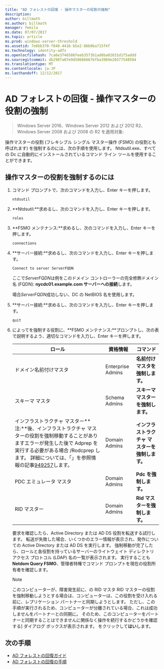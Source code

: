 ```yaml
---
title: "AD フォレストの回復 - 操作マスターの役割の強制"
description: 
author: billmath
ms.author: billmath
manager: femila
ms.date: 07/07/2017
ms.topic: article
ms.prod: windows-server-threshold
ms.assetid: 7e6bb370-f840-4416-b5e2-86b0ba715f4f
ms.technology: identity-adfs
ms.openlocfilehash: 7ca6e3746586feeb3573b1ad6ba02831d1f5addd
ms.sourcegitcommit: db290fa07e9d50686667bfba3969e20377548504
ms.translationtype: MT
ms.contentlocale: ja-JP
ms.lasthandoff: 12/12/2017
---
```

# <a name="ad-forest-recovery---seizing-an-operations-master-role"></a>AD フォレストの回復 - 操作マスターの役割の強制  

>Windows Server 2016、Windows Server 2012 および 2012 R2、Windows Server 2008 および 2008 の R2 を適用対象:

 操作マスターの役割 (フレキシブル シングル マスター操作 (FSMO) の役割とも呼ばれます) を強制するのには、次の手順を使用します。 Ntdsutil.exe、すべての Dc に自動的にインストールされているコマンド ライン ツールを使用することができます。  
  
## <a name="to-seize-an-operations-master-role"></a>操作マスターの役割を強制するのには  
  
1.  コマンド プロンプトで、次のコマンドを入力し、Enter キーを押します。  
  
    ```  
    ntdsutil  
    ```  
  
2.  **Ntdsutil:**求めるし、次のコマンドを入力し、Enter キーを押します。  
  
    ```  
    roles  
    ```  
  
3.  **FSMO メンテナンス:**求めるし、次のコマンドを入力し、Enter キーを押します。  
  
    ```  
    connections  
    ```  
  
4.  **サーバー接続:**求めるし、次のコマンドを入力し、Enter キーを押します。  
  
    ```  
    Connect to server ServerFQDN  
    ```  
  
     ここで*ServerFQDN*は例をこのドメイン コントローラーの完全修飾ドメイン名 (FQDN): **nycdc01.example.com サーバーへの接続**します。  
  
     場合*ServerFQDN*成功しない、DC の NetBIOS 名を使用します。  
  
5.  **サーバー接続:**求めるし、次のコマンドを入力し、Enter キーを押します。  
  
    ```  
    quit  
    ```  
  
6.  によってを強制する役割に、**FSMO メンテナンス:**プロンプトし、次の表で説明するよう、適切なコマンドを入力し、Enter キーを押します。  
  
    |ロール|資格情報|コマンド|  
    |----------|-----------------|-------------|  
    |ドメイン名前付けマスタ|Enterprise Admins|**名前付けマスタを強制します。**|  
    |スキーマ マスタ|Schema Admins|**スキーマ マスターを強制します。**|  
    |インフラストラクチャ マスター**注:**後、インフラストラクチャ マスターの役割を強制移動することがありますエラーが発生した後で Adprep を実行する必要がある場合 /Rodcprep します。 詳細については、「」を参照情報の記事[949257](https://support.microsoft.com/kb/949257)します。|Domain Admins|**インフラストラクチャ マスターを強制します。**|  
    |PDC エミュレータ マスタ|Domain Admins|**Pdc を強制します。**|  
    |RID マスター|Domain Admins|**Rid マスターを強制します。**|  
  
     要求を確認したら、Active Directory または AD DS 役割を転送する試行します。 転送が失敗した場合、いくつかのエラー情報が表示され、発作についての Active Directory または AD DS を実行します。 強制移動が完了したら、ロールと各役割を持っているサーバーのライトウェイト ディレクトリ アクセス プロトコル (LDAP) 名の一覧が表示されます。 実行することも**Netdom Query FSMO**、管理者特権でコマンド プロンプトを現在の役割所有者を確認します。  
  
    > [!NOTE]
    >  このコンピューターが、障害発生前に、の RID マスタ RID マスターの役割を強制移動しようとする場合は、コンピューターは、この役割を受け入れる前に、レプリケーション パートナーと同期しようとします。 ただし、この手順が実行されるため、コンピューターが分離されている場合、これは成功しませんをパートナーとの同期に。 そのため、このコンピューターをパートナーと同期することはできませんに関係なく操作を続行するかどうかを確認する] ダイアログ ボックスが表示されます。 をクリックして**はい**します。  
  
## <a name="next-steps"></a>次の手順

- [AD フォレストの回復ガイド](AD-Forest-Recovery-Guide.md)
- [AD フォレストの回復の手順](AD-Forest-Recovery-Procedures.md)
